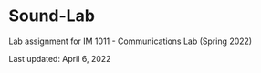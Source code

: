 # Sound-Lab

Lab assignment for IM 1011 - Communications Lab (Spring 2022)

Last updated: April 6, 2022
